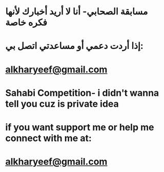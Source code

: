 # مسابقة الصحابي- أنا لا أريد أخبارك لأنها فكره خاصة
# إذا أردت دعمي أو مساعدتي اتصل بي: 
# alkharyeef@gmail.com
# Sahabi Competition- i didn't wanna tell you cuz is private idea
# if you want support me or help me connect with me at: 
# alkharyeef@gmail.com
